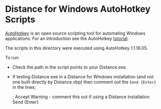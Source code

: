 Distance for Windows AutoHotkey Scripts
=======================================

[AutoHotkey](http://www.autohotkey.com) is an open source scripting tool for automating Windows 
applications. For an introduction see the AutoHotkey [tutorial](http://www.autohotkey.com/docs/Tutorial.htm).

The scripts in this directory were executed using AutoHotkey 1.1.16.05.

To run:

* Check the path in the script points to your Distance.exe.
* If testing Distance.exe in a Distance for Windows installation (and not one built directly by Distance.vbp) 
then comment out the `Send {Enter}` in the lines:

    ; Accept Warning - comment this out if using a Distance installation
    Send {Enter}
